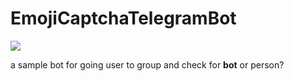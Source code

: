 # EmojiCaptchaTelegramBot

<img src="captcha.jpg"/>

a sample bot for going user to group and check for **bot** or person?
